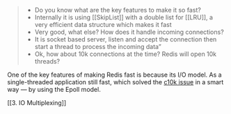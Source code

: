 
> - Do you know what are the key features to make it so fast?
> - Internally it is using [[SkipList]] with a double list for [[LRU]], a very efficient data structure which makes it fast
> - Very good, what else? How does it handle incoming connections?
> - It is socket based server, listen and accept the connection then start a thread to process the incoming data”
> - Ok, how about 10k connections at the time? Redis will open 10k threads?

One of the key features of making Redis fast is because its I/O model. As a single-threaded application still fast, which solved the [c10k issue](https://en.wikipedia.org/wiki/C10k_problem#:~:text=The%20C10k%20problem%20is%20the,concurrently%20handling%20ten%20thousand%20connections.) in a smart way — by using the Epoll model.

[[3. IO Multiplexing]]

